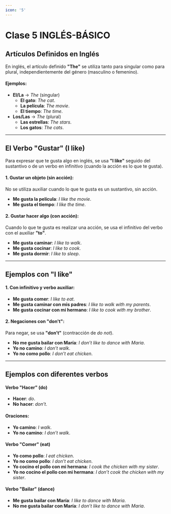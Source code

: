 ```yaml
---
icon: '5'
---
```


# Clase 5 INGLÉS-BÁSICO

## Artículos Definidos en Inglés

En inglés, el artículo definido **"The"** se utiliza tanto para singular como para plural, independientemente del género (masculino o femenino).

#### Ejemplos:

* **El/La** → _The_ (singular)
  * **El gato**: _The cat_.
  * **La película**: _The movie_.
  * **El tiempo**: _The time_.
* **Los/Las** → _The_ (plural)
  * **Las estrellas**: _The stars_.
  * **Los gatos**: _The cats_.

***

## El Verbo "Gustar" (I like)

Para expresar que te gusta algo en inglés, se usa **"I like"** seguido del sustantivo o de un verbo en infinitivo (cuando la acción es lo que te gusta).

#### 1. Gustar un objeto (sin acción):

No se utiliza auxiliar cuando lo que te gusta es un sustantivo, sin acción.

* **Me gusta la película**: _I like the movie_.
* **Me gusta el tiempo**: _I like the time_.

#### 2. Gustar hacer algo (con acción):

Cuando lo que te gusta es realizar una acción, se usa el infinitivo del verbo con el auxiliar **"to"**.

* **Me gusta caminar**: _I like to walk_.
* **Me gusta cocinar**: _I like to cook_.
* **Me gusta dormir**: _I like to sleep_.

***

## Ejemplos con "I like"

#### 1. Con infinitivo y verbo auxiliar:

* **Me gusta comer**: _I like to eat_.
* **Me gusta caminar con mis padres**: _I like to walk with my parents_.
* **Me gusta cocinar con mi hermano**: _I like to cook with my brother_.

#### 2. Negaciones con "don't":

Para negar, se usa **"don’t"** (contracción de _do not_).

* **No me gusta bailar con María**: _I don’t like to dance with Maria_.
* **Yo no camino**: _I don’t walk_.
* **Yo no como pollo**: _I don’t eat chicken_.

***

## Ejemplos con diferentes verbos

#### Verbo "Hacer" (do)

* **Hacer**: _do_.
* **No hacer**: _don’t_.

#### Oraciones:

* **Yo camino**: _I walk_.
* **Yo no camino**: _I don’t walk_.

#### Verbo "Comer" (eat)

* **Yo como pollo**: _I eat chicken_.
* **Yo no como pollo**: _I don’t eat chicken_.
* **Yo cocino el pollo con mi hermana**: _I cook the chicken with my sister_.
* **Yo no cocino el pollo con mi hermana**: _I don’t cook the chicken with my sister_.

#### Verbo "Bailar" (dance)

* **Me gusta bailar con María**: _I like to dance with Maria_.
* **No me gusta bailar con María**: _I don’t like to dance with Maria_.
